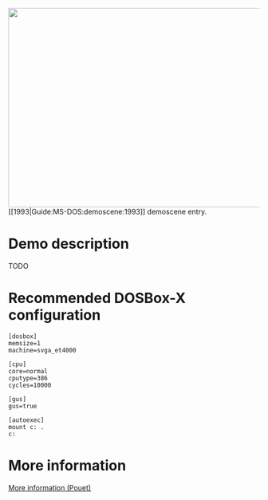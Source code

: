 <img src="images/Demoscene:Grr! by Epical (1993).gif" width="640" height="400"><br>
[[1993|Guide:MS-DOS:demoscene:1993]] demoscene entry.

# Demo description

TODO

# Recommended DOSBox-X configuration

    [dosbox]
    memsize=1
    machine=svga_et4000
    
    [cpu]
    core=normal
    cputype=386
    cycles=10000
    
    [gus]
    gus=true
    
    [autoexec]
    mount c: .
    c:

# More information

[More information (Pouet)](http://www.pouet.net/prod.php?which=5081)

